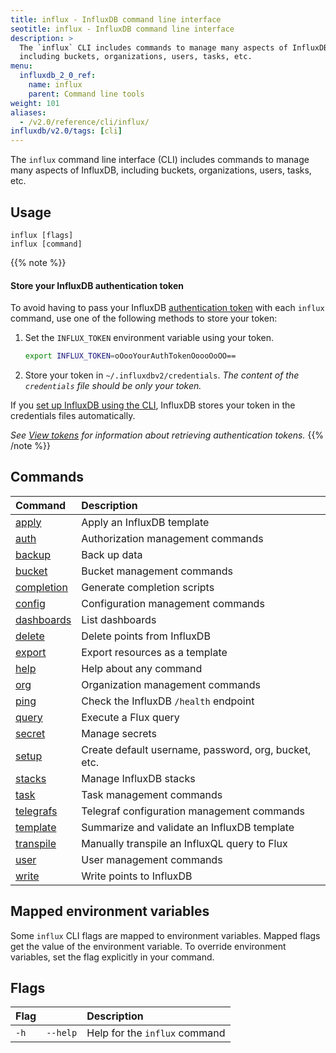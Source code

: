 ```yaml
---
title: influx - InfluxDB command line interface
seotitle: influx - InfluxDB command line interface
description: >
  The `influx` CLI includes commands to manage many aspects of InfluxDB,
  including buckets, organizations, users, tasks, etc.
menu:
  influxdb_2_0_ref:
    name: influx
    parent: Command line tools
weight: 101
aliases:
  - /v2.0/reference/cli/influx/
influxdb/v2.0/tags: [cli]
---
```


The `influx` command line interface (CLI) includes commands to manage many aspects of InfluxDB,
including buckets, organizations, users, tasks, etc.

## Usage
```
influx [flags]
influx [command]
```

{{% note %}}
#### Store your InfluxDB authentication token
To avoid having to pass your InfluxDB [authentication token](/v2.0/users/tokens/)
with each `influx` command, use one of the following methods to store your token:

1.  Set the `INFLUX_TOKEN` environment variable using your token.

    ```bash
    export INFLUX_TOKEN=oOooYourAuthTokenOoooOoOO==
    ```

2.  Store your token in `~/.influxdbv2/credentials`.
    _The content of the `credentials` file should be only your token._

If you [set up InfluxDB using the CLI](/v2.0/reference/cli/influx/setup),
InfluxDB stores your token in the credentials files automatically.

_See [View tokens](/v2.0/security/tokens/view-tokens/) for information about
retrieving authentication tokens._
{{% /note %}}

## Commands
| Command                                             | Description                                          |
|:-------                                             |:-----------                                          |
| [apply](/v2.0/reference/cli/influx/apply)           | Apply an InfluxDB template                           |
| [auth](/v2.0/reference/cli/influx/auth)             | Authorization management commands                    |
| [backup](/v2.0/reference/cli/influx/backup)         | Back up data                                         |
| [bucket](/v2.0/reference/cli/influx/bucket)         | Bucket management commands                           |
| [completion](/v2.0/reference/cli/influx/completion) | Generate completion scripts                          |
| [config](/v2.0/reference/cli/influx/config)         | Configuration management commands                    |
| [dashboards](/v2.0/reference/cli/influx/dashboards) | List dashboards                                      |
| [delete](/v2.0/reference/cli/influx/delete)         | Delete points from InfluxDB                          |
| [export](/v2.0/reference/cli/influx/export)         | Export resources as a template                       |
| [help](/v2.0/reference/cli/influx/help)             | Help about any command                               |
| [org](/v2.0/reference/cli/influx/org)               | Organization management commands                     |
| [ping](/v2.0/reference/cli/influx/ping)             | Check the InfluxDB `/health` endpoint                |
| [query](/v2.0/reference/cli/influx/query)           | Execute a Flux query                                 |
| [secret](/v2.0/reference/cli/influx/secret)         | Manage secrets                                       |
| [setup](/v2.0/reference/cli/influx/setup)           | Create default username, password, org, bucket, etc. |
| [stacks](/v2.0/reference/cli/influx/stacks)         | Manage InfluxDB stacks                               |
| [task](/v2.0/reference/cli/influx/task)             | Task management commands                             |
| [telegrafs](/v2.0/reference/cli/influx/telegrafs)   | Telegraf configuration management commands           |
| [template](/v2.0/reference/cli/influx/template)     | Summarize and validate an InfluxDB template          |
| [transpile](/v2.0/reference/cli/influx/transpile)   | Manually transpile an InfluxQL query to Flux         |
| [user](/v2.0/reference/cli/influx/user)             | User management commands                             |
| [write](/v2.0/reference/cli/influx/write)           | Write points to InfluxDB                             |

## Mapped environment variables
Some `influx` CLI flags are mapped to environment variables.
Mapped flags get the value of the environment variable.
To override environment variables, set the flag explicitly in your command.

## Flags
| Flag |          | Description                   |
|:---- |:---      |:-----------                   |
| `-h` | `--help` | Help for the `influx` command |
